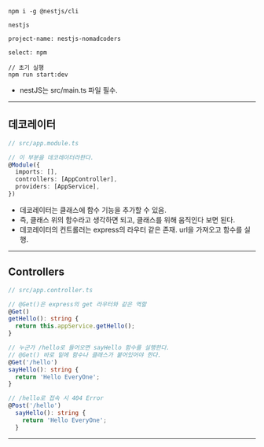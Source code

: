 
```
npm i -g @nestjs/cli

nestjs

project-name: nestjs-nomadcoders

select: npm
```

```
// 초기 실행
npm run start:dev
```

- nestJS는 src/main.ts 파일 필수.

---

## 데코레이터

```ts
// src/app.module.ts

// 이 부분을 데코레이터라한다.
@Module({
  imports: [],
  controllers: [AppController],
  providers: [AppService],
})
```

- 데코레이터는 클래스에 함수 기능을 추가할 수 있음.
- 즉, 클래스 위의 함수라고 생각하면 되고, 클래스를 위해 움직인다 보면 된다.
- 데코레이터의 컨트롤러는 express의 라우터 같은 존재. url을 가져오고 함수를 실행.

---
  
## Controllers

```ts
// src/app.controller.ts

// @Get()은 express의 get 라우터와 같은 역할
@Get()
getHello(): string {
  return this.appService.getHello();
}

// 누군가 /hello로 들어오면 sayHello 함수를 실행한다.
// @Get() 바로 밑에 함수나 클래스가 붙어있어야 한다.
@Get('/hello')
sayHello(): string {
  return 'Hello EveryOne';
}

// /hello로 접속 시 404 Error
@Post('/hello')
  sayHello(): string {
    return 'Hello EveryOne';
  }
```

---
